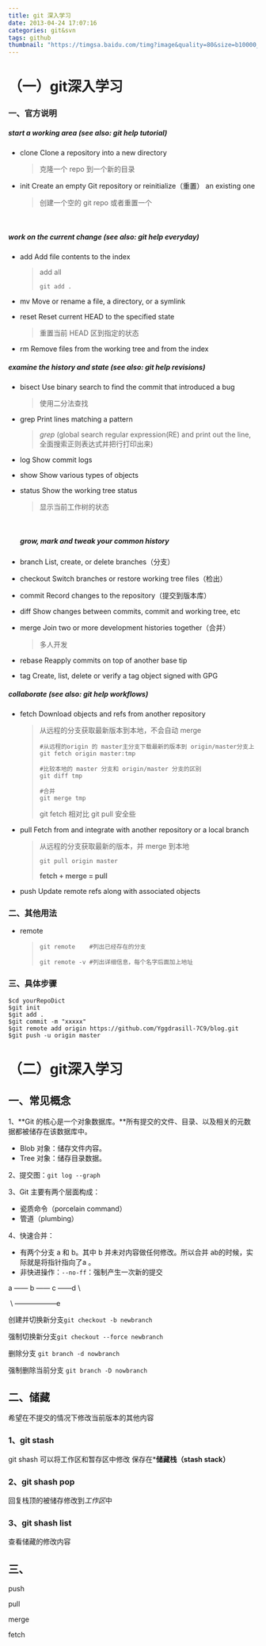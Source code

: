 ```yaml
---
title: git 深入学习
date: 2013-04-24 17:07:16
categories: git&svn
tags: github
thumbnail: "https://timgsa.baidu.com/timg?image&quality=80&size=b10000_10000&sec=1515664615&di=e299224babfec2bfc85a87315fc28e89&src=http://a3.topitme.com/3/af/64/1128834126ba564af3o.jpg"
---
```


# （一）git深入学习



### 一、官方说明

##### start a working area (see also: git help tutorial)

- clone      Clone a repository into a new directory

  > 克隆一个 repo 到一个新的目录

- init       Create an empty Git repository or reinitialize（重置） an existing one

  > 创建一个空的 git repo 或者重置一个

  ​

##### work on the current change (see also: git help everyday)

- add        Add file contents to the index

  > add all
  >
  > ```
  > git add .
  > ```

- mv         Move or rename a file, a directory, or a symlink

- reset      Reset current HEAD to the specified state

  > 重置当前 HEAD 区到指定的状态

- rm         Remove files from the working tree and from the index

##### examine the history and state (see also: git help revisions)

- bisect     Use binary search to find the commit that introduced a bug

  > 使用二分法查找

- grep       Print lines matching a pattern

  > *grep* (global search regular expression(RE) and print out the line,全面搜索正则表达式并把行打印出来)

- log        Show commit logs

- show       Show various types of objects

- status     Show the working tree status

  > 显示当前工作树的状态

  ​

  ##### grow, mark and tweak your common history

- branch     List, create, or delete branches（分支）

- checkout   Switch branches or restore working tree files（检出）

- commit     Record changes to the repository（提交到版本库）

- diff       Show changes between commits, commit and working tree, etc

- merge      Join two or more development histories together（合并）

  > 多人开发

- rebase     Reapply commits on top of another base tip

- tag        Create, list, delete or verify a tag object signed with GPG

##### collaborate (see also: git help workflows)

- fetch      Download objects and refs from another repository

  > 从远程的分支获取最新版本到本地，不会自动 merge
  >
  > ```
  > #从远程的origin 的 master主分支下载最新的版本到 origin/master分支上 
  > git fetch origin master:tmp 
  >
  > #比较本地的 master 分支和 origin/master 分支的区别
  > git diff tmp 
  >
  > #合并
  > git merge tmp
  > ```
  >
  >  git fetch 相对比 git pull 安全些

- pull       Fetch from and integrate with another repository or a local branch

  > 从远程的分支获取最新的版本，并 merge 到本地
  >
  > ```
  > git pull origin master
  > ```
  >
  > **fetch + merge = pull**

- push       Update remote refs along with associated objects

### 二、其他用法

- remote 

  > ```
  > git remote    #列出已经存在的分支
  > ```
  >
  > ```
  > git remote -v #列出详细信息，每个名字后面加上地址
  > ```

### 三、具体步骤

```
$cd yourRepoDict
$git init 
$git add .
$git commit -m "xxxxx"
$git remote add origin https://github.com/Yggdrasill-7C9/blog.git
$git push -u origin master
```



# （二）git深入学习

## 一、常见概念

1、**Git 的核心是一个对象数据库。**所有提交的文件、目录、以及相关的元数据都被储存在该数据库中。

* Blob 对象：储存文件内容。
* Tree 对象：储存目录数据。

2、提交图：`git log --graph`

3、Git 主要有两个层面构成：

* 瓷质命令（porcelain command）
* 管道（plumbing）

4、快速合并：

* 有两个分支 a 和 b。其中 b 并未对内容做任何修改。所以合并 ab的时候，实际就是将指针指向了a	。
* 非快进操作：`--no-ff`：强制产生一次新的提交

a —— b —— c ——d \

​             \ ——————e



创建并切换新分支`git checkout -b newbranch`

强制切换新分支`git checkout --force newbranch` 

删除分支 `git branch -d nowbranch`

强制删除当前分支 `git branch -D nowbranch` 



## 二、储藏

希望在不提交的情况下修改当前版本的其他内容

### 1、git stash

git shash 可以将工作区和暂存区中修改 保存在***储藏栈（stash stack）**

### 2、git shash pop

回复栈顶的被储存修改到*工作区*中

### 3、git shash list

查看储藏的修改内容



## 三、

push

pull

merge

fetch

